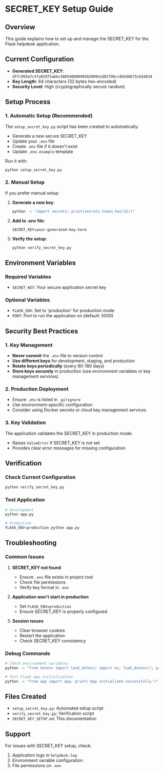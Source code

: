 # SECRET_KEY Setup Guide

## Overview
This guide explains how to set up and manage the SECRET_KEY for the Flask helpdesk application.

## Current Configuration
- **Generated SECRET_KEY**: `dffc959a7c5fa92975abbc58054080090582809e1d61f06cc8b5d0b75cb5d634`
- **Key Length**: 64 characters (32 bytes hex-encoded)
- **Security Level**: High (cryptographically secure random)

## Setup Process

### 1. Automatic Setup (Recommended)
The `setup_secret_key.py` script has been created to automatically:
- Generate a new secure SECRET_KEY
- Update your `.env` file
- Create `.env` file if it doesn't exist
- Update `.env.example` template

Run it with:
```bash
python setup_secret_key.py
```

### 2. Manual Setup
If you prefer manual setup:

1. **Generate a new key**:
   ```bash
   python -c "import secrets; print(secrets.token_hex(32))"
   ```

2. **Add to .env file**:
   ```
   SECRET_KEY=your-generated-key-here
   ```

3. **Verify the setup**:
   ```bash
   python verify_secret_key.py
   ```

## Environment Variables

### Required Variables
- `SECRET_KEY`: Your secure application secret key

### Optional Variables
- `FLASK_ENV`: Set to 'production' for production mode
- `PORT`: Port to run the application on (default: 5000)

## Security Best Practices

### 1. Key Management
- **Never commit** the `.env` file to version control
- **Use different keys** for development, staging, and production
- **Rotate keys periodically** (every 90-180 days)
- **Store keys securely** in production (use environment variables or key management services)

### 2. Production Deployment
- Ensure `.env` is listed in `.gitignore`
- Use environment-specific configuration
- Consider using Docker secrets or cloud key management services

### 3. Key Validation
The application validates the SECRET_KEY in production mode:
- Raises `ValueError` if SECRET_KEY is not set
- Provides clear error messages for missing configuration

## Verification

### Check Current Configuration
```bash
python verify_secret_key.py
```

### Test Application
```bash
# Development
python app.py

# Production
FLASK_ENV=production python app.py
```

## Troubleshooting

### Common Issues

1. **SECRET_KEY not found**
   - Ensure `.env` file exists in project root
   - Check file permissions
   - Verify key format in `.env`

2. **Application won't start in production**
   - Set `FLASK_ENV=production`
   - Ensure SECRET_KEY is properly configured

3. **Session issues**
   - Clear browser cookies
   - Restart the application
   - Check SECRET_KEY consistency

### Debug Commands
```bash
# Check environment variables
python -c "from dotenv import load_dotenv; import os; load_dotenv(); print('SECRET_KEY:', os.environ.get('SECRET_KEY', 'NOT SET'))"

# Test Flask app initialization
python -c "from app import app; print('App initialized successfully')"
```

## Files Created
- `setup_secret_key.py`: Automated setup script
- `verify_secret_key.py`: Verification script
- `SECRET_KEY_SETUP.md`: This documentation

## Support
For issues with SECRET_KEY setup, check:
1. Application logs in `helpdesk.log`
2. Environment variable configuration
3. File permissions on `.env`
